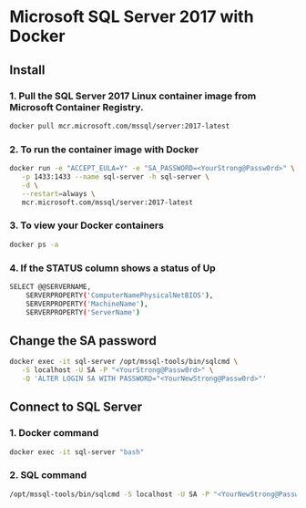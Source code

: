 # Microsoft SQL Server 2017 with Docker

## Install

### 1. Pull the SQL Server 2017 Linux container image from Microsoft Container Registry.

```bash
docker pull mcr.microsoft.com/mssql/server:2017-latest
```

### 2. To run the container image with Docker

```bash
docker run -e "ACCEPT_EULA=Y" -e "SA_PASSWORD=<YourStrong@Passw0rd>" \
   -p 1433:1433 --name sql-server -h sql-server \
   -d \
   --restart=always \
   mcr.microsoft.com/mssql/server:2017-latest
```

### 3. To view your Docker containers

```bash
docker ps -a
```

### 4. If the STATUS column shows a status of Up

```bash
SELECT @@SERVERNAME,
    SERVERPROPERTY('ComputerNamePhysicalNetBIOS'),
    SERVERPROPERTY('MachineName'),
    SERVERPROPERTY('ServerName')
```

## Change the SA password

```bash
docker exec -it sql-server /opt/mssql-tools/bin/sqlcmd \
   -S localhost -U SA -P "<YourStrong@Passw0rd>" \
   -Q 'ALTER LOGIN SA WITH PASSWORD="<YourNewStrong@Passw0rd>"'
```

## Connect to SQL Server

### 1. Docker command

```bash
docker exec -it sql-server "bash"
```

### 2. SQL command

```bash
/opt/mssql-tools/bin/sqlcmd -S localhost -U SA -P "<YourNewStrong@Passw0rd>"
```
